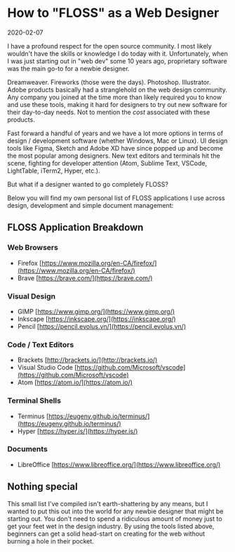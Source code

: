 # How to "FLOSS" as a Web Designer

2020-02-07

I have a profound respect for the open source community. I most likely wouldn't have the skills or knowledge I do today with it. Unfortunately, when I was just starting out in "web dev" some 10 years ago, proprietary software was the main go-to for a newbie designer. 

Dreamweaver. Fireworks (those were the days). Photoshop. Illustrator. Adobe products basically had a stranglehold on the web design community. Any company you joined at the time more than likely required you to know and use these tools, making it hard for designers to try out new software for their day-to-day needs. Not to mention the *cost* associated with these products.

Fast forward a handful of years and we have a lot more options in terms of design / development software (whether Windows, Mac or Linux). UI design tools like Figma, Sketch and Adobe XD have since popped up and become the most popular among designers. New text editors and terminals hit the scene, fighting for developer attention (Atom, Sublime Text, VSCode, LightTable, iTerm2, Hyper, etc.).

But what if a designer wanted to go completely <span class="help-text" title="Free/Libre and Open Source Software">FLOSS</span>?

Below you will find my own personal list of FLOSS applications I use across design, development and simple document management:

<h2 id="floss-apps">FLOSS Application Breakdown</h2>

### Web Browsers
- Firefox [https://www.mozilla.org/en-CA/firefox/](https://www.mozilla.org/en-CA/firefox/)
- Brave [https://brave.com/](https://brave.com/)

### Visual Design
- GIMP [https://www.gimp.org/](https://www.gimp.org/)
- Inkscape [https://inkscape.org/](https://inkscape.org/)
- Pencil [https://pencil.evolus.vn/](https://pencil.evolus.vn/)

### Code / Text Editors
- Brackets [http://brackets.io/](http://brackets.io/)
- Visual Studio Code [https://github.com/Microsoft/vscode](https://github.com/Microsoft/vscode)
- Atom [https://atom.io/](https://atom.io/)

### Terminal Shells
- Terminus [https://eugeny.github.io/terminus/](https://eugeny.github.io/terminus/)
- Hyper [https://hyper.is/](https://hyper.is/)

### Documents
- LibreOffice [https://www.libreoffice.org/](https://www.libreoffice.org/)

## Nothing special

This small list I've compiled isn't earth-shattering by any means, but I wanted to put this out into the world for any newbie designer that might be starting out. You don't need to spend a ridiculous amount of money just to get your feet wet in the design industry. By using the tools listed above, beginners can get a solid head-start on creating for the web without burning a hole in their pocket. 
